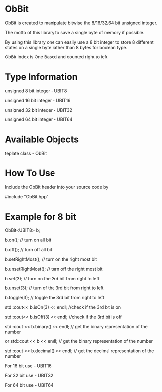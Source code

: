 ObBit
=====

ObBit is created to manipulate bitwise the 8/16/32/64 bit unsigned integer.

The motto of this library to save a single byte of memory if possible.

By using this library one can easily use a 8 bit integer to store 8 different states on a single byte rather than 8 bytes for boolean type.

ObBit index is One Based and counted right to left


Type Information
=================
unsigned 8 bit integer - UBIT8

unsigned 16 bit integer - UBIT16

unsigned 32 bit integer - UBIT32

unsigned 64 bit integer - UBIT64


Available Objects
=================

teplate class - ObBit



How To Use
================
Include the ObBit header into your source code by 

\#include "ObBit.hpp"


Example for 8 bit
==================


ObBit\<UBIT8\> b;

b.on();  // turn on all bit

b.off();  // turn off all bit

b.setRightMost();  // turn on the right most bit

b.unsetRightMost();  // turn off the right most bit

b.set(3);  // turn on the 3rd bit from right to left

b.unset(3);  // turn of the 3rd bit from right to left

b.toggle(3);  // toggle the 3rd bit from right to left

std::cout<< b.isOn(3) << endl;  //check if the 3rd bit is on

std::cout<< b.isOff(3) << endl;  //check if the 3rd bit is off

std::cout << b.binary() << endl;  // get the binary representation of the number

or std::cout << b << endl; // get the binary representation of the number

std::cout << b.decimal() << endl;  // get the decimal representation of the number


For 16 bit use - UBIT16

For 32 bit use - UBIT32

For 64 bit use - UBIT64
